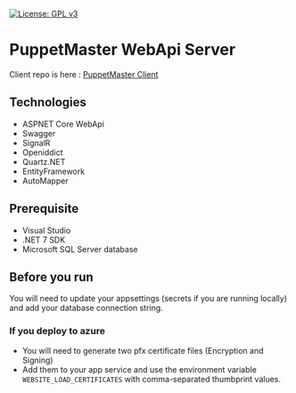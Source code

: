 [![License: GPL v3](https://img.shields.io/badge/License-GPL_v3-blue.svg)](https://www.gnu.org/licenses/gpl-3.0)

# PuppetMaster WebApi Server

Client repo is here : [PuppetMaster Client](https://github.com/frederikstonge/PuppetMaster-Client)

## Technologies
- ASPNET Core WebApi
- Swagger
- SignalR
- Openiddict
- Quartz.NET
- EntityFramework
- AutoMapper

## Prerequisite
- Visual Studio
- .NET 7 SDK
- Microsoft SQL Server database

## Before you run
You will need to update your appsettings (secrets if you are running locally) and add your database connection string.

### If you deploy to azure

- You will need to generate two pfx certificate files (Encryption and Signing)
- Add them to your app service and use the environment variable `WEBSITE_LOAD_CERTIFICATES` with comma-separated thumbprint values.
